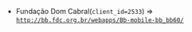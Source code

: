  - Fundação Dom Cabral(`client_id=2533`) => [`http://bb.fdc.org.br/webapps/Bb-mobile-bb_bb60/`](http://bb.fdc.org.br/webapps/Bb-mobile-bb_bb60/)
